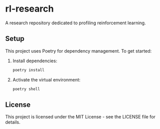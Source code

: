 # rl-research
A research repository dedicated to profiling reinforcement learning.

## Setup

This project uses Poetry for dependency management. To get started:

1. Install dependencies:
   ```bash
   poetry install
   ```

2. Activate the virtual environment:
   ```bash
   poetry shell
   ```

## License

This project is licensed under the MIT License - see the LICENSE file for details.